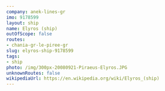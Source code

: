 ```yaml
---
company: anek-lines-gr
imo: 9178599
layout: ship
name: Elyros (ship)
outOfScope: false
routes:
- chania-gr-le-piree-gr
slug: elyros-ship-9178599
tags:
- ship
photo: /img/300px-20080921-Piraeus-Elyros.JPG
unknownRoutes: false
wikipediaUrl: https://en.wikipedia.org/wiki/Elyros_(ship)
---
```

